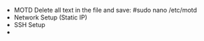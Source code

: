 - MOTD
    Delete all text in the file and save:
    #sudo nano /etc/motd
- Network Setup (Static IP)
- SSH Setup
- 
